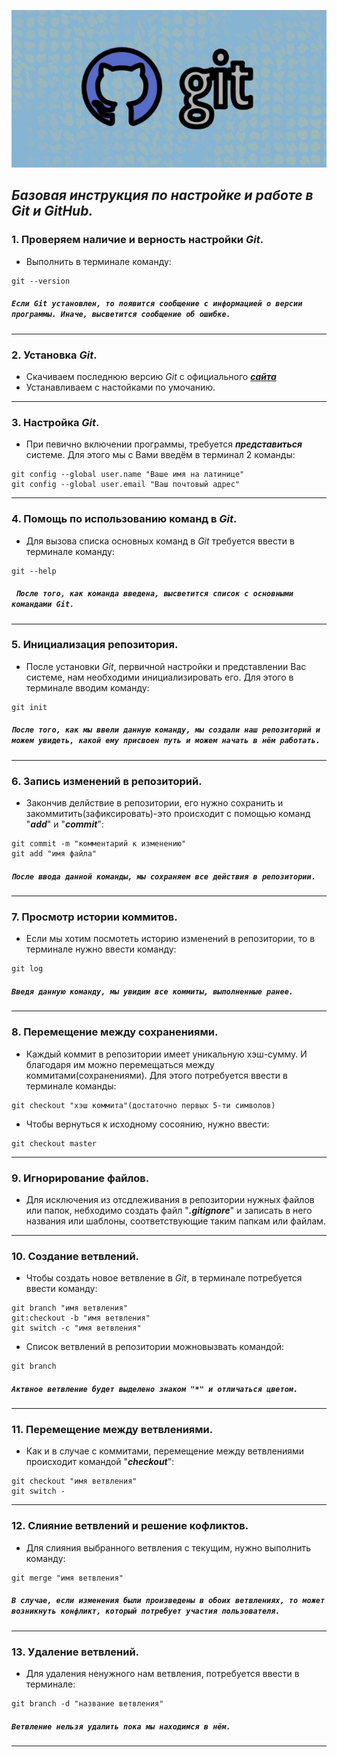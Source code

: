 ![лого github](git.jpg)

***Базовая инструкция по настройке и работе в Git и GitHub.***
---

### 1. Проверяем наличие и верность настройки *Git*.

* Выполнить в терминале команду:
```
git --version
```
##### `Если Git установлен, то появится сообщение с информацией о версии программы. Иначе, высветится сообщение об ошибке.`
---


### 2. Установка *Git*.
* Скачиваем последнюю версию *Git* с официального ***[сайта](https://git-scm.com/downloads)***
* Устанавливаем с настойками по умочанию.
---


### 3. Настройка *Git*.
* При певично включении программы, требуется ***представиться*** системе. Для этого мы с Вами введём в терминал 2 команды:
```
git config --global user.name "Ваше имя на латинице"
git config --global user.email "Ваш почтовый адрес"
```
---


### 4. Помощь по использованию команд в *Git*.
* Для вызова списка основных команд в *Git* требуется ввести в терминале команду:
```
git --help
```
##### ` После того, как команда введена, высветится список с основными командами Git.`
---


### 5. Инициализация репозитория.
* После установки *Git*, первичной настройки и представлении Вас системе, нам необходими инициализировать его. Для этого в терминале вводим команду:
```
git init
``` 

##### `После того, как мы ввели данную команду, мы создали наш репозиторий и можем увидеть, какой ему присвоен путь и можем начать в нём работать.`
---


### 6. Запись изменений в репозиторий.
* Закончив делйствие в репозитории, его нужно сохранить и закоммитить(зафиксировать)-это происходит с помощью команд "***add***"  и "***commit***":
```
git commit -m "комментарий к изменению"
git add "имя файла"
```
##### `После ввода данной команды, мы сохраняем все действия в репозитории.`
---


### 7. Просмотр истории коммитов.
* Если мы хотим посмотеть историю изменений в репозитории, то в терминале нужно ввести команду:
```
git log
```
##### `Введя данную команду, мы увидим все коммиты, выполненные ранее.`
---


### 8. Перемещение между сохранениями.
* Каждый коммит в репозитории имеет уникальную хэш-сумму. И благодаря им можно перемещаться между коммитами(сохранениями). Для этого потребуется ввести в терминале команды:
```
git checkout "хэш коммита"(достаточно первых 5-ти символов)
```
* Чтобы вернуться к исходному сосоянию, нужно ввести:
```
git checkout master
```
---


### 9. Игнорирование файлов.
* Для исключения из отсдлеживания в репозитории нужных файлов или папок, небходимо создать файл "***.gitignore***" и записать в него названия или шаблоны, соответствующие таким папкам или файлам.
---


### 10. Создание ветвлений.
* Чтобы создать новое ветвление в *Git*, в терминале потребуется ввести команду:
```
git branch "имя ветвления"
git:checkout -b "имя ветвления"
git switch -c "имя ветвления"
```
* Список ветвлений в репозитории можновызвать командой:
```
git branch
```
##### `Актвное ветвление будет выделено знаком "*" и отличаться цветом.`
---


### 11. Перемещение между ветвлениями.
* Как и в случае с коммитами, перемещение между ветвлениями происходит командой "***checkout***":
```
git checkout "имя ветвления"
git switch - 
```
---


### 12. Слияние ветвлений и решение кофликтов.
* Для слияния выбранного ветвления с текущим, нужно выполнить команду:
```
git merge "имя ветвления"
```
##### `В случае, если изменения были произведены в обоих ветвлениях, то может возникнуть конфликт, который потребует участия пользователя.`
---


### 13. Удаление ветвлений.
* Для удаления ненужного нам ветвления, потребуется ввести в терминале:
```
git branch -d "название ветвления"
```
##### `Ветвление нельзя удалить пока мы находимся в нём.`
---